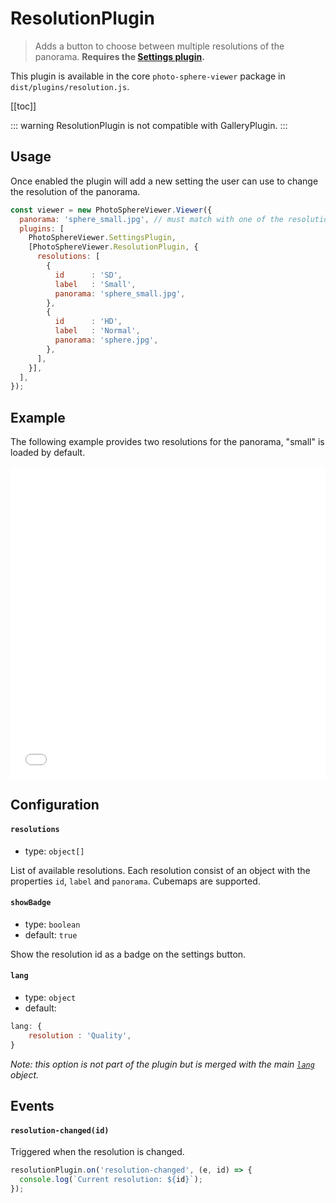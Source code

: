 # ResolutionPlugin

<ApiButton page="PSV.plugins.ResolutionPlugin.html"/>

> Adds a button to choose between multiple resolutions of the panorama. **Requires the [Settings plugin](./plugin-settings.md).**

This plugin is available in the core `photo-sphere-viewer` package in `dist/plugins/resolution.js`.

[[toc]]

::: warning
ResolutionPlugin is not compatible with GalleryPlugin.
:::


## Usage

Once enabled the plugin will add a new setting the user can use to change the resolution of the panorama.

```js
const viewer = new PhotoSphereViewer.Viewer({
  panorama: 'sphere_small.jpg', // must match with one of the resolutions
  plugins: [
    PhotoSphereViewer.SettingsPlugin,
    [PhotoSphereViewer.ResolutionPlugin, {
      resolutions: [
        {
          id      : 'SD',
          label   : 'Small',
          panorama: 'sphere_small.jpg',
        },
        {
          id      : 'HD',
          label   : 'Normal',
          panorama: 'sphere.jpg',
        },
      ],
    }],
  ],
});
```


## Example

The following example provides two resolutions for the panorama, "small" is loaded by default.

<iframe style="width: 100%; height: 500px;" src="//jsfiddle.net/mistic100/1cmn20zb/embedded/result,js/dark" allowfullscreen="allowfullscreen" frameborder="0"></iframe>


## Configuration

#### `resolutions`
- type: `object[]`

List of available resolutions. Each resolution consist of an object with the properties `id`, `label` and `panorama`.
Cubemaps are supported.

#### `showBadge`
- type: `boolean`
- default: `true`

Show the resolution id as a badge on the settings button.

#### `lang`
- type: `object`
- default:
```js
lang: {
    resolution : 'Quality',
}
```

_Note: this option is not part of the plugin but is merged with the main [`lang`](../guide/config.md#lang) object._


## Events

#### `resolution-changed(id)`

Triggered when the resolution is changed.

```js
resolutionPlugin.on('resolution-changed', (e, id) => {
  console.log(`Current resolution: ${id}`);
});
```

